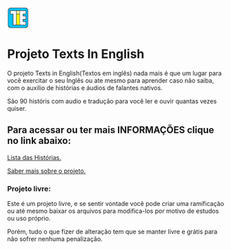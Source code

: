 <img src="img/favcon.svg" width="50">

<h1>Projeto Texts In English</h1>
O projeto Texts in English(Textos em inglês) nada mais é que um lugar para você exercitar o seu Inglês ou ate mesmo para aprender caso não saiba, com o auxilio de histórias e áudios de falantes nativos.

São 90 históris com audio e tradução para você ler e ouvir quantas vezes quiser.

<h2>Para acessar ou ter mais INFORMAÇÕES clique no link abaixo:</h2>
<a href="https://jonasjf360.github.io/Texts_in_English/index.html" target="_blank">Lista das Histórias.</a>

<a href="https://jonasjf360.github.io/Texts_in_English/info.html" target="_blank">Saber mais sobre o projeto.</a>

<h3>Projeto livre:</h3>
Este é um projeto livre, e se sentir vontade você pode criar uma ramificação ou até mesmo baixar os arquivos para modifica-los por motivo de estudos ou uso próprio.

Porém, tudo o que fizer de alteração tem que se manter livre e grátis para não sofrer nenhuma penalização.
